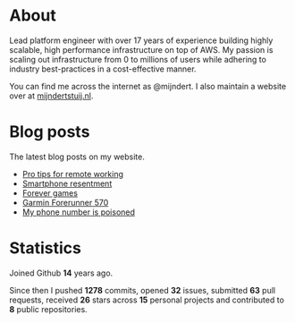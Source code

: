 # About

Lead platform engineer with over 17 years of experience building highly scalable, high performance infrastructure on top of AWS. My passion is scaling out infrastructure from 0 to millions of users while adhering to industry best-practices in a cost-effective manner.

You can find me across the internet as @mijndert. I also maintain a website over at [mijndertstuij.nl](https://mijndertstuij.nl/).

# Blog posts

The latest blog posts on my website.

<!-- BLOGPOSTS:START -->
- [Pro tips for remote working](https://mijndertstuij.nl/posts/remote-working-protips/)
- [Smartphone resentment](https://mijndertstuij.nl/posts/smartphone-resentment/)
- [Forever games](https://mijndertstuij.nl/posts/forever-games/)
- [Garmin Forerunner 570](https://mijndertstuij.nl/posts/garmin-forerunner-570/)
- [My phone number is poisoned](https://mijndertstuij.nl/posts/my-phone-number-is-poisoned/)
<!-- BLOGPOSTS:END -->

# Statistics

Joined Github **14** years ago.

Since then I pushed **1278** commits, opened **32** issues, submitted **63** pull requests, received **26** stars across **15** personal projects and contributed to **8** public repositories.
